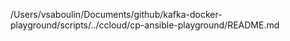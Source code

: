 /Users/vsaboulin/Documents/github/kafka-docker-playground/scripts/../ccloud/cp-ansible-playground/README.md